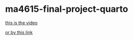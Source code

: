 # ma4615-final-project-quarto
[this is the video](./images/video2(1).mp4)

[or by this link](https://drive.google.com/file/d/1OnrvgkD6A1YlP-1OwNLYNmXa5OG8b_Uk/view?usp=drive_link)